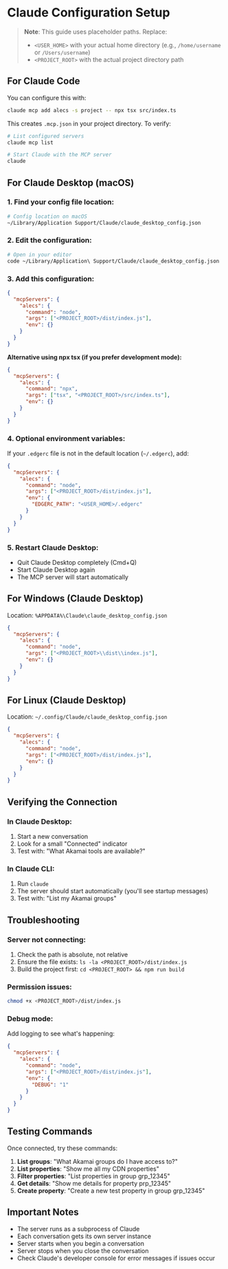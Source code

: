 # Claude Configuration Setup

> **Note**: This guide uses placeholder paths. Replace:
> - `<USER_HOME>` with your actual home directory (e.g., `/home/username` or `/Users/username`)
> - `<PROJECT_ROOT>` with the actual project directory path

## For Claude Code

You can configure this with:
```bash
claude mcp add alecs -s project -- npx tsx src/index.ts
```

This creates `.mcp.json` in your project directory. To verify:

```bash
# List configured servers
claude mcp list

# Start Claude with the MCP server
claude
```

## For Claude Desktop (macOS)

### 1. Find your config file location:
```bash
# Config location on macOS
~/Library/Application Support/Claude/claude_desktop_config.json
```

### 2. Edit the configuration:

```bash
# Open in your editor
code ~/Library/Application\ Support/Claude/claude_desktop_config.json
```

### 3. Add this configuration:

```json
{
  "mcpServers": {
    "alecs": {
      "command": "node",
      "args": ["<PROJECT_ROOT>/dist/index.js"],
      "env": {}
    }
  }
}
```

**Alternative using npx tsx (if you prefer development mode):**

```json
{
  "mcpServers": {
    "alecs": {
      "command": "npx",
      "args": ["tsx", "<PROJECT_ROOT>/src/index.ts"],
      "env": {}
    }
  }
}
```

### 4. Optional environment variables:

If your `.edgerc` file is not in the default location (`~/.edgerc`), add:

```json
{
  "mcpServers": {
    "alecs": {
      "command": "node",
      "args": ["<PROJECT_ROOT>/dist/index.js"],
      "env": {
        "EDGERC_PATH": "<USER_HOME>/.edgerc"
      }
    }
  }
}
```

### 5. Restart Claude Desktop:
- Quit Claude Desktop completely (Cmd+Q)
- Start Claude Desktop again
- The MCP server will start automatically

## For Windows (Claude Desktop)

Location: `%APPDATA%\Claude\claude_desktop_config.json`

```json
{
  "mcpServers": {
    "alecs": {
      "command": "node",
      "args": ["<PROJECT_ROOT>\\dist\\index.js"],
      "env": {}
    }
  }
}
```

## For Linux (Claude Desktop)

Location: `~/.config/Claude/claude_desktop_config.json`

```json
{
  "mcpServers": {
    "alecs": {
      "command": "node",
      "args": ["<PROJECT_ROOT>/dist/index.js"],
      "env": {}
    }
  }
}
```

## Verifying the Connection

### In Claude Desktop:
1. Start a new conversation
2. Look for a small "Connected" indicator
3. Test with: "What Akamai tools are available?"

### In Claude CLI:
1. Run `claude`
2. The server should start automatically (you'll see startup messages)
3. Test with: "List my Akamai groups"

## Troubleshooting

### Server not connecting:
1. Check the path is absolute, not relative
2. Ensure the file exists: `ls -la <PROJECT_ROOT>/dist/index.js`
3. Build the project first: `cd <PROJECT_ROOT> && npm run build`

### Permission issues:
```bash
chmod +x <PROJECT_ROOT>/dist/index.js
```

### Debug mode:
Add logging to see what's happening:

```json
{
  "mcpServers": {
    "alecs": {
      "command": "node",
      "args": ["<PROJECT_ROOT>/dist/index.js"],
      "env": {
        "DEBUG": "1"
      }
    }
  }
}
```

## Testing Commands

Once connected, try these commands:

1. **List groups**: "What Akamai groups do I have access to?"
2. **List properties**: "Show me all my CDN properties"
3. **Filter properties**: "List properties in group grp_12345"
4. **Get details**: "Show me details for property prp_12345"
5. **Create property**: "Create a new test property in group grp_12345"

## Important Notes

- The server runs as a subprocess of Claude
- Each conversation gets its own server instance
- Server starts when you begin a conversation
- Server stops when you close the conversation
- Check Claude's developer console for error messages if issues occur